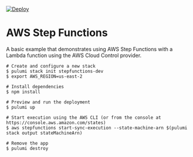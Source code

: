 [![Deploy](https://get.pulumi.com/new/button.svg)](https://app.pulumi.com/new?template=https://github.com/pulumi/pulumi-aws-native/blob/master/examples/aws-native-ts-stepfunctions/README.md)

# AWS Step Functions

A basic example that demonstrates using AWS Step Functions with a Lambda function using the AWS Cloud Control provider.

```
# Create and configure a new stack
$ pulumi stack init stepfunctions-dev
$ export AWS_REGION=us-east-2

# Install dependencies
$ npm install

# Preview and run the deployment
$ pulumi up

# Start execution using the AWS CLI (or from the console at https://console.aws.amazon.com/states)
$ aws stepfunctions start-sync-execution --state-machine-arn $(pulumi stack output stateMachineArn)

# Remove the app
$ pulumi destroy
```
